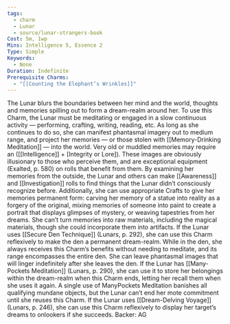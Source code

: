 ```yaml
---
tags:
  - charm
  - Lunar
  - source/lunar-strangers-book
Cost: 5m, 1wp
Mins: Intelligence 5, Essence 2
Type: Simple
Keywords:
  - None
Duration: Indefinite
Prerequisite Charms:
  - "[[Counting the Elephant’s Wrinkles]]"
---
```

The Lunar blurs the boundaries between her mind and the world, thoughts and memories spilling out to form a dream-realm around her.
To use this Charm, the Lunar must be meditating or engaged in a slow continuous activity — performing, crafting, writing, reading, etc. As long as she continues to do so, she can manifest phantasmal imagery out to medium range, and project her memories — or those stolen with [[Memory-Drinking Meditation]] — into the world. Very old or muddled memories may require an ([[Intelligence]] + [Integrity or Lore]). These images are obviously illusionary to those who perceive them, and are exceptional equipment (Exalted, p. 580) on rolls that benefit from them.
By examining her memories from the outside, the Lunar and others can make [[Awareness]] and [[Investigation]] rolls to find things that the Lunar didn’t consciously recognize before. Additionally, she can use appropriate Crafts to give her memories permanent form: carving her memory of a statue into reality as a forgery of the original, mixing memories of someone into paint to create a portrait that displays glimpses of mystery, or weaving tapestries from her dreams. She can’t turn memories into raw materials, including the magical materials, though she could incorporate them into artifacts.
If the Lunar uses [[Secure Den Technique]] (Lunars, p. 292), she can use this Charm reflexively to make the den a permanent dream-realm. While in the den, she always receives this Charm’s benefits without needing to meditate, and its range encompasses the entire den. She can leave phantasmal images that will linger indefinitely after she leaves the den.
If the Lunar has [[Many-Pockets Meditation]] (Lunars, p. 290), she can use it to store her belongings within the dream-realm when this Charm ends, letting her recall them when she uses it again. A single use of ManyPockets Meditation banishes all qualifying mundane objects, but the Lunar can’t end her mote commitment until she reuses this Charm.
If the Lunar uses [[Dream-Delving Voyage]] (Lunars, p. 246), she can use this Charm reflexively to display her target’s dreams to onlookers if she succeeds.
Backer: AG